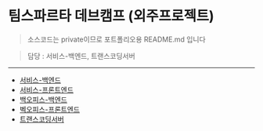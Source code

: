 # 팀스파르타 데브캠프 (외주프로젝트)
> 소스코드는 private이므로 포트폴리오용 README.md 입니다

> 담당 : 서비스-백엔드, 트랜스코딩서버
---
- [서비스-백엔드](https://github.com/kingseungil/Devcamp-nurseedu/tree/main/service/backend)
- [서비스-프론트엔드](https://github.com/kingseungil/Devcamp-nurseedu/tree/main/service/frontend)
- [백오피스-백엔드](https://github.com/kingseungil/Devcamp-nurseedu/tree/main/backoffice/backend)
- [벡오피스-프론트엔드](https://github.com/kingseungil/Devcamp-nurseedu/tree/main/backoffice/backend)
- [트랜스코딩서버](https://github.com/kingseungil/Devcamp-nurseedu/tree/main/transcoding)